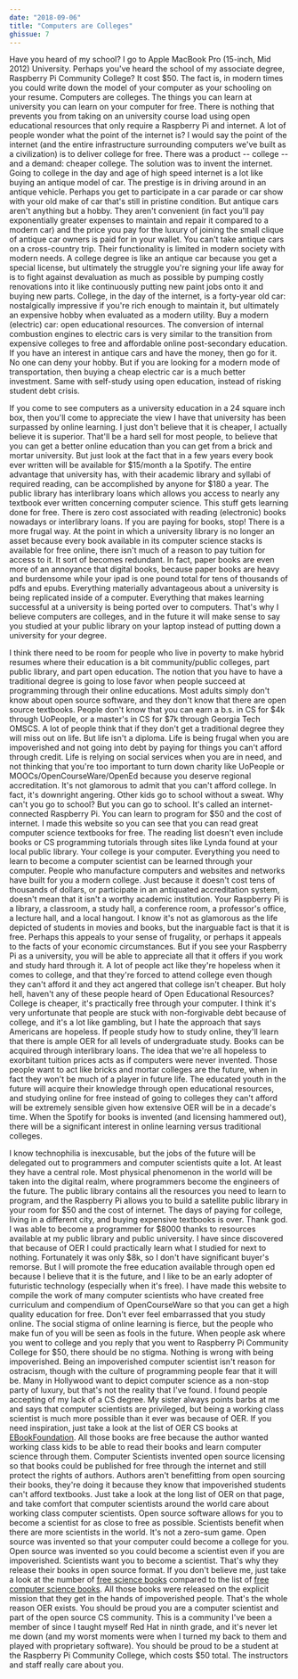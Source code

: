 ```yaml
---
date: "2018-09-06"
title: "Computers are Colleges"
ghissue: 7
---
```


Have you heard of my school? I go to Apple MacBook Pro (15-inch, Mid 2012) University. Perhaps you've heard the school of my associate degree, Raspberry Pi Community College? It cost $50. The fact is, in modern times you could write down the model of your computer as your schooling on your resume. Computers are colleges. The things you can learn at university you can learn on your computer for free. There is nothing that prevents you from taking on an university course load using open educational resources that only require a Raspberry Pi and internet. A lot of people wonder what the point of the internet is? I would say the point of the internet (and the entire infrastructure surrounding computers we've built as a civilization) is to deliver college for free. There was a product -- college -- and a demand: cheaper college. The solution was to invent the internet. Going to college in the day and age of high speed internet is a lot like buying an antique model of car. The prestige is in driving around in an antique vehicle. Perhaps you get to participate in a car parade or car show with your old make of car that's still in pristine condition. But antique cars aren't anything but a hobby. They aren't convenient (in fact you'll pay exponentially greater expenses to maintain and repair it compared to a modern car) and the price you pay for the luxury of joining the small clique of antique car owners is paid for in your wallet. You can't take antique cars on a cross-country trip. Their functionality is limited in modern society with modern needs. A college degree is like an antique car because you get a special license, but ultimately the struggle you're signing your life away for is to fight against devaluation as much as possible by pumping costly renovations into it like continuously putting new paint jobs onto it and buying new parts. College, in the day of the internet, is a forty-year old car: nostalgically impressive if you're rich enough to maintain it, but ultimately an expensive hobby when evaluated as a modern utility. Buy a modern (electric) car: open educational resources. The conversion of internal combustion engines to electric cars is very similar to the transition from expensive colleges to free and affordable online post-secondary education.  If you have an interest in antique cars and have the money, then go for it. No one can deny your hobby. But if you are looking for a modern mode of transportation, then buying a cheap electric car is a much better investment. Same with self-study using open education, instead of risking student debt crisis.

If you come to see computers as a university education in a 24 square inch box, then you'll come to appreciate the view I have that university has been surpassed by online learning. I just don't believe that it is cheaper, I actually believe it is superior. That'll be a hard sell for most people, to believe that you can get a better online education than you can get from a brick and mortar university. But just look at the fact that in a few years every book ever written will be available for $15/month a la Spotify. The entire advantage that university has, with their academic library and syllabi of required reading, can be accomplished by anyone for $180 a year. The public library has interlibrary loans which allows you access to nearly any textbook ever written concerning computer science. This stuff gets learning done for free. There is zero cost associated with reading (electronic) books nowadays or interlibrary loans. If you are paying for books, stop! There is a more frugal way. At the point in which a university library is no longer an asset because every book available in its computer science stacks is available for free online, there isn't much of a reason to pay tuition for access to it. It sort of becomes redundant. In fact, paper books are even more of an annoyance that digital books, because paper books are heavy and burdensome while your ipad is one pound total for tens of thousands of pdfs and epubs. Everything materially advantageous about a university is being replicated inside of a computer. Everything that makes learning successful at a university is being ported over to computers. That's why I believe computers are colleges, and in the future it will make sense to say you studied at your public library on your laptop instead of putting down a university for your degree.

I think there need to be room for people who live in poverty to make hybrid resumes where their education is a bit community/public colleges, part public library, and part open education. The notion that you have to have a traditional degree is going to lose favor when people succeed at programming through their online educations. Most adults simply don't know about open source software, and they don't know that there are open source textbooks. People don't know that you can earn a b.s. in CS for $4k through UoPeople, or a master's in CS for $7k through Georgia Tech OMSCS. A lot of people think that if they don't get a traditional degree they will miss out on life. But life isn't a diploma. Life is being frugal when you are impoverished and not going into debt by paying for things you can't afford through credit. Life is relying on social services when you are in need, and not thinking that you're too important to turn down charity like UoPeople or MOOCs/OpenCourseWare/OpenEd because you deserve regional accreditation. It's not glamorous to admit that you can't afford college. In fact, it's downright angering. Other kids go to school without a sweat. Why can't you go to school? But you can go to school. It's called an internet-connected Raspberry Pi. You can learn to program for $50 and the cost of internet. I made this website so you can see that you can read great computer science textbooks for free. The reading list doesn't even include books or CS programming tutorials through sites like Lynda found at your local public library. Your college is your computer. Everything you need to learn to become a computer scientist can be learned through your computer. People who manufacture computers and websites and networks have built for you a modern college. Just because it doesn't cost tens of thousands of dollars, or participate in an antiquated accreditation system, doesn't mean that it isn't a worthy academic institution. Your Raspberry Pi is a library, a classroom, a study hall, a conference room, a professor's office, a lecture hall, and a local hangout. I know it's not as glamorous as the life depicted of students in movies and books, but the inarguable fact is that it is free. Perhaps this appeals to your sense of frugality, or perhaps it appeals to the facts of your economic circumstances. But if you see your Raspberry Pi as a university, you will be able to appreciate all that it offers if you work and study hard through it. A lot of people act like they're hopeless when it comes to college, and that they're forced to attend college even though they can't afford it and they act angered that college isn't cheaper. But holy hell, haven't any of these people heard of Open Educational Resources? College is cheaper, it's practically free through your computer. I think it's very unfortunate that people are stuck with non-forgivable debt because of college, and it's a lot like gambling, but I hate the approach that says Americans are hopeless. If people study how to study online, they'll learn that there is ample OER for all levels of undergraduate study. Books can be acquired through interlibrary loans. The idea that we're all hopeless to exorbitant tuition prices acts as if computers were never invented. Those people want to act like bricks and mortar colleges are the future, when in fact they won't be much of a player in future life. The educated youth in the future will acquire their knowledge through open educational resources, and studying online for free instead of going to colleges they can't afford will be extremely sensible given how extensive OER will be in a decade's time. When the Spotify for books is invented (and licensing hammered out), there will be a significant interest in online learning versus traditional colleges.

I know technophilia is inexcusable, but the jobs of the future will be delegated out to programmers and computer scientists quite a lot. At least they have a central role. Most physical phenomenon in the world will be taken into the digital realm, where programmers become the engineers of the future. The public library contains all the resources you need to learn to program, and the Raspberry Pi allows you to build a satellite public library in your room for $50 and the cost of internet. The days of paying for college, living in a different city, and buying expensive textbooks is over. Thank god. I was able to become a programmer for $8000 thanks to resources available at my public library and public university. I have since discovered that because of OER I could practically learn what I studied for next to nothing. Fortunately it was only $8k, so I don't have significant buyer's remorse. But I will promote the free education available through open ed because I believe that it is the future, and I like to be an early adopter of futuristic technology (especially when it's free). I have made this website to compile the work of many computer scientists who have created free curriculum and compendium of OpenCourseWare so that you can get a high quality education for free. Don't ever feel embarrassed that you study online. The social stigma of online learning is fierce, but the people who make fun of you will be seen as fools in the future. When people ask where you went to college and you reply that you went to Raspberry Pi Community College for $50, there should be no stigma. Nothing is wrong with being impoverished. Being an impoverished computer scientist isn't reason for ostracism, though with the culture of programming people fear that it will be. Many in Hollywood want to depict computer science as a non-stop party of luxury, but that's not the reality that I've found. I found people accepting of my lack of a CS degree. My sister always points barbs at me and says that computer scientists are privileged, but being a working class scientist is much more possible than it ever was because of OER. If you need inspiration, just take a look at the list of OER CS books at [EBookFoundation](https://github.com/EbookFoundation/free-programming-books/blob/master/free-programming-books.md). All those books are free because the author wanted working class kids to be able to read their books and learn computer science through them. Computer Scientists invented open source licensing so that books could be published for free through the internet and still protect the rights of authors. Authors aren't benefitting from open sourcing their books, they're doing it because they know that impoverished students can't afford textbooks. Just take a look at the long list of OER on that page, and take comfort that computer scientists around the world care about working class computer scientists. Open source software allows for you to become a scientist for as close to free as possible. Scientists benefit when there are more scientists in the world. It's not a zero-sum game. Open source was invented so that your computer could become a college for you. Open source was invented so you could become a scientist even if you are impoverished. Scientists want you to become a scientist. That's why they release their books in open source format. If you don't believe me, just take a look at the number of [free science books](https://github.com/EbookFoundation/free-science-books/blob/master/free-science-books.md) compared to the list of [free computer science books](https://github.com/EbookFoundation/free-programming-books/blob/master/free-programming-books.md). All those books were released on the explicit mission that they get in the hands of impoverished people. That's the whole reason OER exists. You should be proud you are a computer scientist and part of the open source CS community. This is a community I've been a member of since I taught myself Red Hat in ninth grade, and it's never let me down (and my worst moments were when I turned my back to them and played with proprietary software). You should be proud to be a student at the Raspberry Pi Community College, which costs $50 total. The instructors and staff really care about you.

